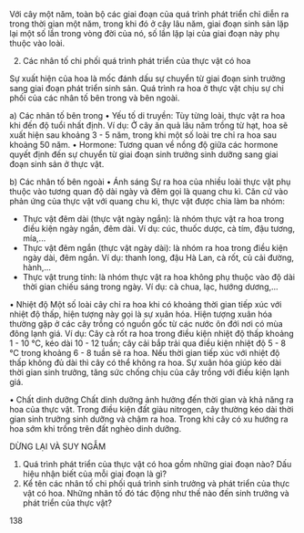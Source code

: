 Với cây một năm, toàn bộ các giai đoạn của quá trình phát triển chỉ diễn ra trong thời gian một năm, trong khi đó ở cây lâu năm, giai đoạn sinh sản lặp lại một số lần trong vòng đời của nó, số lần lặp lại của giai đoạn này phụ thuộc vào loài.

2. Các nhân tố chi phối quá trình phát triển của thực vật có hoa

Sự xuất hiện của hoa là mốc đánh dấu sự chuyển từ giai đoạn sinh trưởng sang giai đoạn phát triển sinh sản. Quá trình ra hoa ở thực vật chịu sự chi phối của các nhân tố bên trong và bên ngoài.

a) Các nhân tố bên trong
• Yếu tố di truyền: Tùy từng loài, thực vật ra hoa khi đến độ tuổi nhất định. Ví dụ: Ở cây ăn quả lâu năm trồng từ hạt, hoa sẽ xuất hiện sau khoảng 3 - 5 năm, trong khi một số loài tre chỉ ra hoa sau khoảng 50 năm.
• Hormone: Tương quan về nồng độ giữa các hormone quyết định đến sự chuyển từ giai đoạn sinh trưởng sinh dưỡng sang giai đoạn sinh sản ở thực vật.

b) Các nhân tố bên ngoài
• Ánh sáng
Sự ra hoa của nhiều loài thực vật phụ thuộc vào tương quan độ dài ngày và đêm gọi là quang chu kì. Căn cứ vào phản ứng của thực vật với quang chu kì, thực vật được chia làm ba nhóm:
- Thực vật đêm dài (thực vật ngày ngắn): là nhóm thực vật ra hoa trong điều kiện ngày ngắn, đêm dài. Ví dụ: cúc, thuốc dược, cà tím, đậu tương, mía,...
- Thực vật đêm ngắn (thực vật ngày dài): là nhóm ra hoa trong điều kiện ngày dài, đêm ngắn. Ví dụ: thanh long, đậu Hà Lan, cà rốt, củ cải đường, hành,...
- Thực vật trung tính: là nhóm thực vật ra hoa không phụ thuộc vào độ dài thời gian chiếu sáng trong ngày. Ví dụ: cà chua, lạc, hướng dương,...

• Nhiệt độ
Một số loài cây chỉ ra hoa khi có khoảng thời gian tiếp xúc với nhiệt độ thấp, hiện tượng này gọi là sự xuân hóa. Hiện tượng xuân hóa thường gặp ở các cây trồng có nguồn gốc từ các nước ôn đới nơi có mùa đông lạnh giá. Ví dụ: Cây cà rốt ra hoa trong điều kiện nhiệt độ thấp khoảng 1 - 10 °C, kéo dài 10 - 12 tuần; cây cải bắp trải qua điều kiện nhiệt độ 5 - 8 °C trong khoảng 6 - 8 tuần sẽ ra hoa. Nếu thời gian tiếp xúc với nhiệt độ thấp không đủ dài thì cây có thể không ra hoa. Sự xuân hóa giúp kéo dài thời gian sinh trưởng, tăng sức chống chịu của cây trồng với điều kiện lạnh giá.

• Chất dinh dưỡng
Chất dinh dưỡng ảnh hưởng đến thời gian và khả năng ra hoa của thực vật. Trong điều kiện đất giàu nitrogen, cây thường kéo dài thời gian sinh trưởng sinh dưỡng và chậm ra hoa. Trong khi cây có xu hướng ra hoa sớm khi trồng trên đất nghèo dinh dưỡng.

DỪNG LẠI VÀ SUY NGẪM
1. Quá trình phát triển của thực vật có hoa gồm những giai đoạn nào? Dấu hiệu nhận biết của mỗi giai đoạn là gì?
2. Kể tên các nhân tố chi phối quá trình sinh trưởng và phát triển của thực vật có hoa. Những nhân tố đó tác động như thế nào đến sinh trưởng và phát triển của thực vật?

138